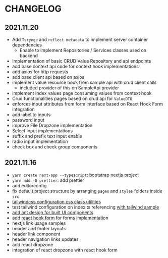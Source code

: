 # CHANGELOG

## 2021.11.20

- Add `Tsrynge` and `reflect metadata` to implement server container dependencies
  - Enable to implement Repositories / Services classes used on backend
- Implementation of basic CRUD Value Repository and api endpoints
- add base context api code for context hook implementations
- add axios for http requests
- add base client api based on axios
- implement value resource hook from sample api with crud client calls
  - included provider of this on SampleApi provider
- implement Index values page consuming values from context hook
- Crud functionalities pages based on crud api for `ValueDTO`
- enforces input attributes from form interface based on React Hook Form integration
- add label to inputs
- password input
- improve File Dropzone implementation
- Select input implementations
- suffix and prefix text input enable
- radio input implementation
- check box and check group components

## 2021.11.16

- `yarn create next-app --typescript`: bootstrap nextjs project
- `yarn add -D prettier`: add prettier
- add editorconfig
- fix default project structure by arranging `pages` and `styles` folders inside `src`
- [tailwindcss configuration css class utilities](https://tailwindcss.com/docs/guides/nextjs)
- test tailwind configuration on index.ts referencing [with tailwind sample](https://github.com/vercel/next.js/blob/canary/examples/with-tailwindcss/pages/index.js)
- [add ant design for built UI components](https://ant.design/components/overview/)
- add [react hook form](https://react-hook-form.com) for forms implementation
- nextjs link usage samples
- header and footer layouts
- header link component
- header navigation links updates
- add react dropzone
- integration of react dropzone with react hook form

